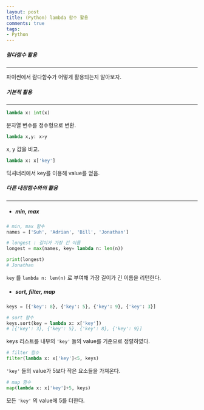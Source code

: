 ```yaml
---
layout: post
title: (Python) lambda 함수 활용
comments: true
tags:
- Python
---
```




##### 람다함수 활용

---

파이썬에서 람다함수가 어떻게 활용되는지 알아보자.



##### 기본적 활용

---

```python
lambda x: int(x)
```

문자열 변수를 정수형으로 변환.

```python
lambda x,y: x>y
```

x, y 값을 비교.

```python
lambda x: x['key']
```

딕셔너리에서 key를 이용해 value를 얻음.



##### 다른 내장함수와의 활용

---

* ##### min, max

```python
# min, max 함수
names = ['Suh', 'Adrian', 'Bill', 'Jonathan']

# longest : 길이가 가장 긴 이름
longest = max(names, key= lambda n: len(n))

print(longest)
# Jonathan
```

`key` 를 `lambda n: len(n)` 로 부여해 가장 길이가 긴 이름을 리턴한다.



* ##### sort, filter, map

```python
keys = [{'key': 8}, {'key': 5}, {'key': 9}, {'key': 3}]
```



```python
# sort 함수
keys.sort(key = lambda x: x['key'])
# [{'key': 3}, {'key': 5}, {'key': 8}, {'key': 9}]
```

keys 리스트를 내부의 `'key'` 들의 value를 기준으로 정렬하였다.



```python
# filter 함수
filter(lambda x: x['key']<5, keys)
```

`'key'` 들의 value가 5보다 작은 요소들을 가져온다.



```python
# map 함수
map(lambda x: x['key']+5, keys)
```

모든 `'key'` 의 value에 5를 더한다.
